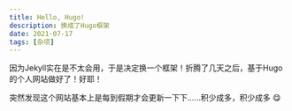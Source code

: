 ```yaml
---
title: Hello, Hugo!
description: 换成了Hugo框架
date: 2021-07-17
tags: [杂项]
---
```


因为Jekyll实在是不太会用，于是决定换一个框架！折腾了几天之后，基于Hugo的个人网站做好了！好耶！

突然发现这个网站基本上是每到假期才会更新一下下......积少成多，积少成多 :yum: